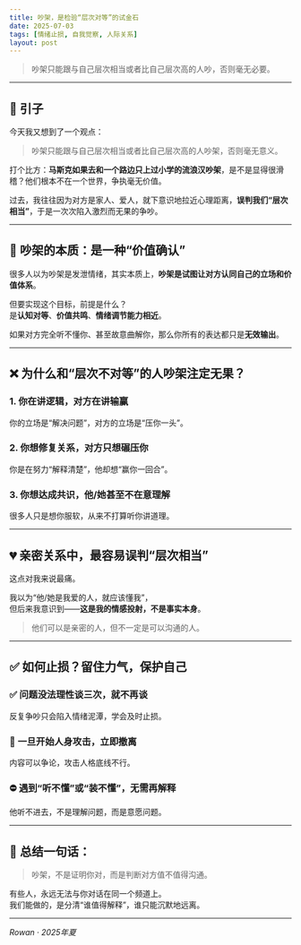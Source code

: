 ```yaml
---
title: 吵架，是检验“层次对等”的试金石
date: 2025-07-03
tags: [情绪止损, 自我觉察, 人际关系]
layout: post
---
```


> 吵架只能跟与自己层次相当或者比自己层次高的人吵，否则毫无必要。

---

## 💬 引子

今天我又想到了一个观点：

> 吵架只能跟与自己层次相当或者比自己层次高的人吵架，否则毫无意义。

打个比方：**马斯克如果去和一个路边只上过小学的流浪汉吵架**，是不是显得很滑稽？他们根本不在一个世界，争执毫无价值。  

过去，我往往因为对方是家人、爱人，就下意识地拉近心理距离，**误判我们“层次相当”**，于是一次次陷入激烈而无果的争吵。

---

## 🧠 吵架的本质：是一种“价值确认”

很多人以为吵架是发泄情绪，其实本质上，**吵架是试图让对方认同自己的立场和价值体系**。

但要实现这个目标，前提是什么？  
是**认知对等**、**价值共鸣**、**情绪调节能力相近**。

如果对方完全听不懂你、甚至故意曲解你，那么你所有的表达都只是**无效输出**。

---

## ❌ 为什么和“层次不对等”的人吵架注定无果？

### 1. 你在讲逻辑，对方在讲输赢  
你的立场是“解决问题”，对方的立场是“压你一头”。

### 2. 你想修复关系，对方只想碾压你  
你是在努力“解释清楚”，他却想“赢你一回合”。

### 3. 你想达成共识，他/她甚至不在意理解  
很多人只是想你服软，从来不打算听你讲道理。

---

## 💔 亲密关系中，最容易误判“层次相当”

这点对我来说最痛。

我以为“他/她是我爱的人，就应该懂我”，  
但后来我意识到——**这是我的情感投射，不是事实本身**。

> 他们可以是亲密的人，但不一定是可以沟通的人。

---

## ✅ 如何止损？留住力气，保护自己

### ✅ **问题没法理性谈三次，就不再谈**  
反复争吵只会陷入情绪泥潭，学会及时止损。

### 🚨 **一旦开始人身攻击，立即撤离**  
内容可以争论，攻击人格底线不行。

### ⛔ **遇到“听不懂”或“装不懂”，无需再解释**  
他听不进去，不是理解问题，而是意愿问题。

---

## 📌 总结一句话：

> 吵架，不是证明你对，而是判断对方值不值得沟通。

有些人，永远无法与你对话在同一个频道上。  
我们能做的，是分清“谁值得解释”，谁只能沉默地远离。

---

*Rowan · 2025年夏*
